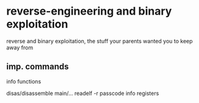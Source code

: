 # reverse-engineering and binary exploitation
reverse and binary exploitation, the stuff your parents wanted you to keep away from
 
 
 <h2> imp. commands </h2>
info functions

disas/disassemble main/...
readelf -r passcode
info registers

